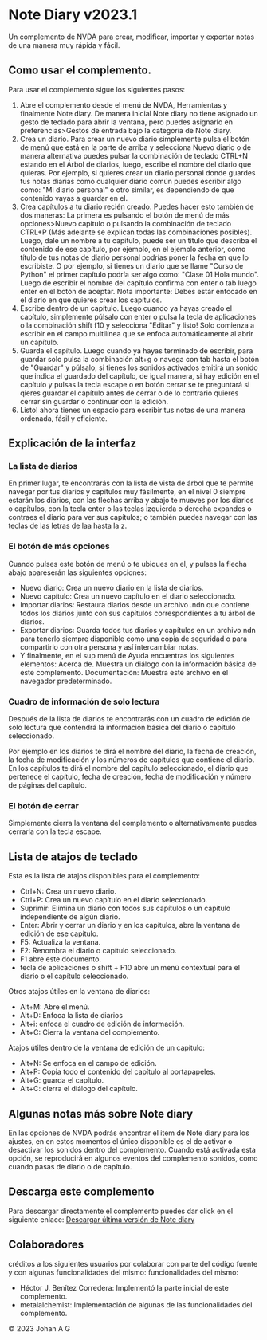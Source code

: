 
# Note Diary v2023.1
 Un complemento de NVDA para crear, modificar, importar y exportar notas de una manera muy rápida y fácil.

## Como usar el complemento.

Para usar el complemento sigue los siguientes pasos:

1. Abre el complemento desde el menú de NVDA, Herramientas y finalmente Note diary. De manera inicial Note diary no tiene asignado un gesto de teclado para abrir la ventana, pero puedes asignarlo en preferencias>Gestos de entrada bajo la categoría de Note diary.
2. Crea un diario. Para crear un nuevo diario simplemente pulsa el botón de menú que está en la parte de arriba y selecciona Nuevo diario o de manera alternativa puedes pulsar la combinación de teclado CTRL+N estando en el Árbol de diarios, luego, escribe el nombre del diario que quieras. Por ejemplo, si quieres crear un diario personal donde guardes tus notas diarias como cualquier diario común puedes escribir algo como: "Mi diario personal" o otro similar, es dependiendo de que contenido vayas a guardar en el.
3. Crea capítulos a tu diario recién creado. Puedes hacer esto también de dos maneras: La primera es pulsando el botón de menú de más opciones>Nuevo capítulo o pulsando la combinación de teclado CTRL+P (Más adelante se explican todas las combinaciones posibles). Luego, dale un nombre a tu capítulo, puede ser un título que describa el contenido de ese capítulo, por ejemplo, en el ejemplo anterior, como título de tus notas de diario personal podrías poner la fecha en que lo escribiste. O por ejemplo, si tienes un diario que se llame "Curso de Python" el primer capítulo podría ser algo como: "Clase 01 Hola mundo". Luego de escribir el nombre del capítulo confirma con enter o tab luego enter en el botón de aceptar. Nota importante: Debes estár enfocado en el diario en que quieres crear los capítulos.
4. Escribe dentro de un capítulo. Luego cuando ya hayas creado el capítulo, simplemente púlsalo con enter o pulsa la tecla de aplicaciones o la combinación shift f10 y selecciona "Editar" y listo! Solo comienza a escribir en el campo multilínea que se enfoca automáticamente al abrir un capítulo.
5. Guarda el capítulo. Luego cuando ya hayas terminado de escribir, para guardar solo pulsa la combinación alt+g o navega con tab hasta el botón de "Guardar" y púlsalo, si tienes los sonidos activados emitirá un sonido que indica el guardado del capítulo, de igual manera, si hay edición en el capítulo y pulsas la tecla escape o en botón cerrar se te preguntará si qieres guardar el capítulo antes de cerrar o de lo contrario quieres cerrar sin guardar o continuar con la edición.
6. Listo! ahora tienes un espacio para escribir tus notas de una manera ordenada, fásil y eficiente.

## Explicación de la interfaz

### La lista de diarios

En primer lugar, te encontrarás con la lista de vista de árbol que te permite navegar por tus diarios y capítulos muy fásilmente, en el nivel 0 siempre estarán los diarios, con las flechas arriba y abajo te mueves por los diarios o capítulos, con la tecla enter o las teclas izquierda o derecha expandes o contraes el diario para ver sus capítulos; o también puedes navegar con las teclas de las letras de laa hasta la z.

### El botón de más opciones

Cuando pulses este botón de menú o te ubiques en el, y pulses la flecha abajo apareserán las siguientes opciones:

* Nuevo diario: Crea un nuevo diario en la lista de diarios.
* Nuevo capítulo: Crea un nuevo capítulo en el diario seleccionado.
* Importar diarios: Restaura diarios desde  un archivo .ndn que contiene todos los diarios junto con sus capítulos correspondientes a tu árbol de diarios.
* Exportar diarios: Guarda todos tus diarios y capítulos en un archivo ndn para tenerlo siempre disponible como una copia de seguridad o para compartirlo con otra persona y así intercambiar notas.
* Y finalmente, en el sup menú de Ayuda encuentras los siguientes elementos:
Acerca de. Muestra un diálogo con la información básica de este complemento.
Documentación: Muestra este archivo en el navegador predeterminado.

### Cuadro de información de solo lectura

Después de la lista de diarios te encontrarás con un cuadro de edición de solo lectura que contendrá la información básica del diario o capítulo seleccionado.

Por ejemplo en los diarios te dirá el nombre del diario, la fecha de creación, la fecha de modificación y los números de capítulos que contiene el diario.
En los capítulos te dirá el nombre del capítulo seleccionado, el diario que pertenece el capítulo, fecha de creación, fecha de modificación y número de páginas del capítulo.

### El botón de cerrar

Simplemente cierra la ventana del complemento o alternativamente puedes cerrarla con la tecla escape.

## Lista de atajos de teclado

Esta es la lista de atajos disponibles para el complemento:
* Ctrl+N: Crea un nuevo diario.
* Ctrl+P: Crea un nuevo capítulo en el diario seleccionado.
* Suprimir: Elimina un diario con todos sus capítulos o un capítulo independiente de algún diario.
* Enter: Abrir y cerrar un diario y en los capítulos, abre la ventana de edición de ese capítulo.
* F5: Actualiza la ventana.
* F2: Renombra el diario o capítulo seleccionado.
* F1 abre este documento.
* tecla de aplicaciones o shift + F10 abre un menú contextual para el diario o el capítulo seleccionado.

Otros atajos útiles en la ventana de diarios:
* Alt+M: Abre el menú.
* Alt+D: Enfoca la lista de diarios
* Alt+i: enfoca el cuadro de edición de información.
* Alt+C: Cierra la ventana del complemento.

Atajos útiles dentro de la ventana de edición de un capítulo:
* Alt+N: Se enfoca en el campo de edición.
* Alt+P: Copia todo el contenido del capítulo al portapapeles.
* Alt+G: guarda el capítulo.
* Alt+C: cierra el diálogo del capítulo.

## Algunas notas más sobre Note diary

En las opciones de NVDA podrás encontrar el item de Note diary para los ajustes, en en estos momentos el único disponible es el de activar o desactivar los sonidos dentro del complemento.
Cuando está activada esta opción, se reproducirá en algunos eventos del complemento sonidos, como cuando pasas de diario o de capítulo.

## Descarga este complemento

Para descargar directamente el complemento puedes dar click en el siguiente enlace:
[Descargar última versión de Note diary](https://github.com/JohanAnim/Note-diary/releases/download/2023.1/Note.diary.for.NVDA-2023.1.nvda-addon)

## Colaboradores

créditos a los siguientes usuarios por colaborar con parte del código fuente y con algunas funcionalidades del mismo:
funcionalidades del mismo:
* Héctor J. Benítez Corredera: Implementó la parte inicial de este complemento.
* metalalchemist: Implementación de algunas de las funcionalidades del complemento.

© 2023 Johan A G